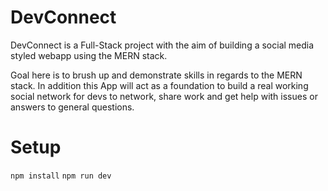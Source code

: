 # DevConnect
DevConnect is a Full-Stack project with the aim of building a social media styled webapp using the MERN stack. 

Goal here is to brush up and demonstrate skills in regards to the MERN stack. In addition this App will act as a foundation to build a real working social network for devs to network, share work and get help with issues or answers to general questions. 

# Setup
`npm install`
`npm run dev`
